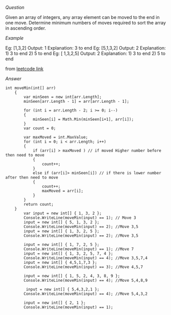 
*Question*

Given an array of integers, any array element can be moved to the end in one move. Determine minimum numbers of moves required to sort the array in ascending order.

*Example*

Eg: [1,3,2]
Output: 1
Explanation: 3 to end
Eg: [5,1,3,2]
Output: 2
Explanation: 1) 3 to end
			 2) 5 to end
Eg: [ 1,3,2,5]
Output: 2
Explanation: 1) 3 to end
			 2) 5 to end

from [leetcode link](https://leetcode.com/discuss/interview-question/789524/determine-minimum-numbers-of-moves-required-to-sort-the-array-in-ascending-order)

*Answer*
```.net
int moveMin(int[] arr)
    {
        var minSeen = new int[arr.Length];
        minSeen[arr.Length - 1] = arr[arr.Length - 1];

        for (int i = arr.Length - 2; i >= 0; i--)
        {
            minSeen[i] = Math.Min(minSeen[i+1], arr[i]);
        }
        var count = 0;

        var maxMoved = int.MaxValue;
        for (int i = 0; i < arr.Length; i++)
        {
            if (arr[i] > maxMoved ) // if moved Higher number before then need to move
            {
                count++;
            }
            else if (arr[i]> minSeen[i]) // if there is lower number after then need to move
            {
                count++;
                maxMoved = arr[i];
            }
        }
        return count;
    }
        var input = new int[] { 1, 3, 2 };
        Console.WriteLine(moveMin(input) == 1); // Move 3
        input = new int[] { 5, 1, 3, 2 };
        Console.WriteLine(moveMin(input) == 2); //Move 3,5
        input = new int[] { 1, 3, 2, 5 };
        Console.WriteLine(moveMin(input) == 2); //Move 3,5

        input = new int[] { 1, 7, 2, 5 };
        Console.WriteLine(moveMin(input) == 1); //Move 7
        input = new int[] { 1, 3, 2, 5, 7, 4 };
        Console.WriteLine(moveMin(input) == 4); //Move 3,5,7,4
        input = new int[] { 4,5,1,7,3 };
        Console.WriteLine(moveMin(input) == 3); //Move 4,5,7

        input = new int[] { 1, 5, 2, 4, 3, 8, 9 };
        Console.WriteLine(moveMin(input) == 4); //Move 5,4,8,9

         input = new int[] { 5,4,3,2,1 };
        Console.WriteLine(moveMin(input) == 4); //Move 5,4,3,2

        input = new int[] { 2, 1 };
        Console.WriteLine(moveMin(input) == 1);
```
